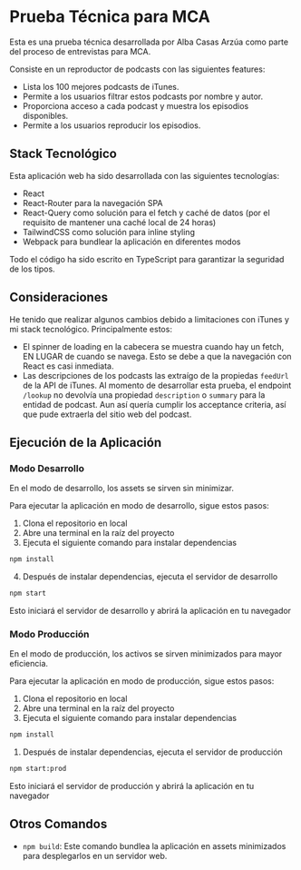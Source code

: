 # Prueba Técnica para MCA

Esta es una prueba técnica desarrollada por Alba Casas Arzúa como parte del proceso de entrevistas para MCA.

Consiste en un reproductor de podcasts con las siguientes features:

- Lista los 100 mejores podcasts de iTunes.
- Permite a los usuarios filtrar estos podcasts por nombre y autor.
- Proporciona acceso a cada podcast y muestra los episodios disponibles.
- Permite a los usuarios reproducir los episodios.

## Stack Tecnológico

Esta aplicación web ha sido desarrollada con las siguientes tecnologías:

- React
- React-Router para la navegación SPA
- React-Query como solución para el fetch y caché de datos (por el requisito de mantener una caché local de 24 horas)
- TailwindCSS como solución para inline styling
- Webpack para bundlear la aplicación en diferentes modos

Todo el código ha sido escrito en TypeScript para garantizar la seguridad de los tipos.

## Consideraciones

He tenido que realizar algunos cambios debido a limitaciones con iTunes y mi stack tecnológico. Principalmente estos:

- El spinner de loading en la cabecera se muestra cuando hay un fetch, EN LUGAR de cuando se navega. Esto se debe a que la navegación con React es casi inmediata.
- Las descripciones de los podcasts las extraígo de la propiedas `feedUrl` de la API de iTunes.
  Al momento de desarrollar esta prueba, el endpoint `/lookup` no devolvía una propiedad `description` o `summary` para la entidad de podcast. Aun así quería cumplir los acceptance criteria, así que pude extraerla del sitio web del podcast.

## Ejecución de la Aplicación

### Modo Desarrollo

En el modo de desarrollo, los assets se sirven sin minimizar.

Para ejecutar la aplicación en modo de desarrollo, sigue estos pasos:

1. Clona el repositorio en local
2. Abre una terminal en la raíz del proyecto
3. Ejecuta el siguiente comando para instalar dependencias

```bash
npm install
```

4. Después de instalar dependencias, ejecuta el servidor de desarrollo

```bash
npm start
```

Esto iniciará el servidor de desarrollo y abrirá la aplicación en tu navegador

### Modo Producción

En el modo de producción, los activos se sirven minimizados para mayor eficiencia.

Para ejecutar la aplicación en modo de producción, sigue estos pasos:

1. Clona el repositorio en local
2. Abre una terminal en la raíz del proyecto
3. Ejecuta el siguiente comando para instalar dependencias

```bash
npm install
```

1. Después de instalar dependencias, ejecuta el servidor de producción

```bash
npm start:prod
```

Esto iniciará el servidor de producción y abrirá la aplicación en tu navegador

## Otros Comandos

- `npm build`: Este comando bundlea la aplicación en assets minimizados para desplegarlos en un servidor web.
